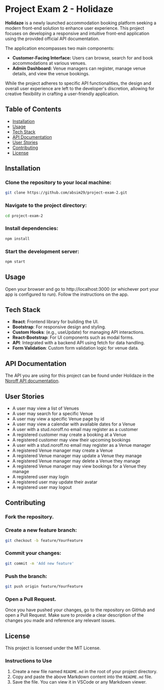 # Project Exam 2 - Holidaze

**Holidaze** is a newly launched accommodation booking platform seeking a modern front-end solution to enhance user experience. This project focuses on developing a responsive and intuitive front-end application using the provided official API documentation.

The application encompasses two main components:

- **Customer-Facing Interface:** Users can browse, search for and book accommodations at various venues.
- **Admin Dashboard:** Venue managers can register, manage venue details, and view the venue bookings.

While the project adheres to specific API functionalities, the design and overall user experience are left to the developer's discretion, allowing for creative flexibility in crafting a user-friendly application.

## Table of Contents

- [Installation](#installation)
- [Usage](#usage)
- [Tech Stack](#tech-stack)
- [API Documentation](#api-documentation)
- [User Stories](#user-stories)
- [Contributing](#contributing)
- [License](#license)

## Installation

### Clone the repository to your local machine:

```bash
git clone https://github.com/absim29/project-exam-2.git
```

### Navigate to the project directory:

```bash
cd project-exam-2
```

### Install dependencies:

```bash
npm install
```

### Start the development server:

```bash
npm start
```

## Usage

Open your browser and go to http://localhost:3000 (or whichever port your app is configured to run). Follow the instructions on the app.

## Tech Stack

- **React**: Frontend library for building the UI.
- **Bootstrap**: For responsive design and styling.
- **Custom Hooks**: (e.g., useUpdate) for managing API interactions.
- **React-Bootstrap**: For UI components such as modal forms.
- **API**: Integrated with a backend API using fetch for data handling.
- **Form Validation**: Custom form validation logic for venue data.

## API Documentation

The API you are using for this project can be found under Holidaze in the [Noroff API documentation](https://docs.noroff.dev/docs/v2/).

## User Stories

- A user may view a list of Venues
- A user may search for a specific Venue
- A user may view a specific Venue page by id
- A user may view a calendar with available dates for a Venue
- A user with a stud.noroff.no email may register as a customer
- A registered customer may create a booking at a Venue
- A registered customer may view their upcoming bookings
- A user with a stud.noroff.no email may register as a Venue manager
- A registered Venue manager may create a Venue
- A registered Venue manager may update a Venue they manage
- A registered Venue manager may delete a Venue they manage
- A registered Venue manager may view bookings for a Venue they manage
- A registered user may login
- A registered user may update their avatar
- A registered user may logout

## Contributing

### Fork the repository.

### Create a new feature branch:

```bash
git checkout -b feature/YourFeature
```

### Commit your changes:

```bash
git commit -m 'Add new feature'
```

### Push the branch:

```bash
git push origin feature/YourFeature
```

### Open a Pull Request.

Once you have pushed your changes, go to the repository on GitHub and open a Pull Request. Make sure to provide a clear description of the changes you made and reference any relevant issues.

## License

This project is licensed under the MIT License.

### Instructions to Use

1. Create a new file named `README.md` in the root of your project directory.
2. Copy and paste the above Markdown content into the `README.md` file.
3. Save the file. You can view it in VSCode or any Markdown viewer.
